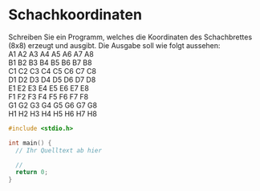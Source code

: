 # Schachkoordinaten

Schreiben Sie ein Programm, welches die Koordinaten des Schachbrettes (8x8) erzeugt und ausgibt.
Die Ausgabe soll wie folgt aussehen:\
A1 A2 A3 A4 A5 A6 A7 A8\
B1 B2 B3 B4 B5 B6 B7 B8\
C1 C2 C3 C4 C5 C6 C7 C8\
D1 D2 D3 D4 D5 D6 D7 D8\
E1 E2 E3 E4 E5 E6 E7 E8\
F1 F2 F3 F4 F5 F6 F7 F8\
G1 G2 G3 G4 G5 G6 G7 G8\
H1 H2 H3 H4 H5 H6 H7 H8

```cpp
#include <stdio.h>

int main() {
  // Ihr Quelltext ab hier

  //
  return 0;
}
```